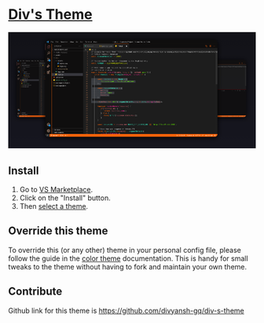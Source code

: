 # [Div's Theme](https://divyansh.gq)

![Div's Theme](https://github.com/divyansh-gq/div-s-theme/blob/main/Screenshot.png?raw=true)

## Install

1. Go to [VS Marketplace](https://marketplace.visualstudio.com/items?itemName=GitHub.github-vscode-theme).
2. Click on the "Install" button.
3. Then [select a theme](https://code.visualstudio.com/docs/getstarted/themes#_selecting-the-color-theme).

## Override this theme

To override this (or any other) theme in your personal config file, please follow the guide in the [color theme](https://code.visualstudio.com/api/extension-guides/color-theme) documentation. This is handy for small tweaks to the theme without having to fork and maintain your own theme.

## Contribute

Github link for this theme is https://github.com/divyansh-gq/div-s-theme

